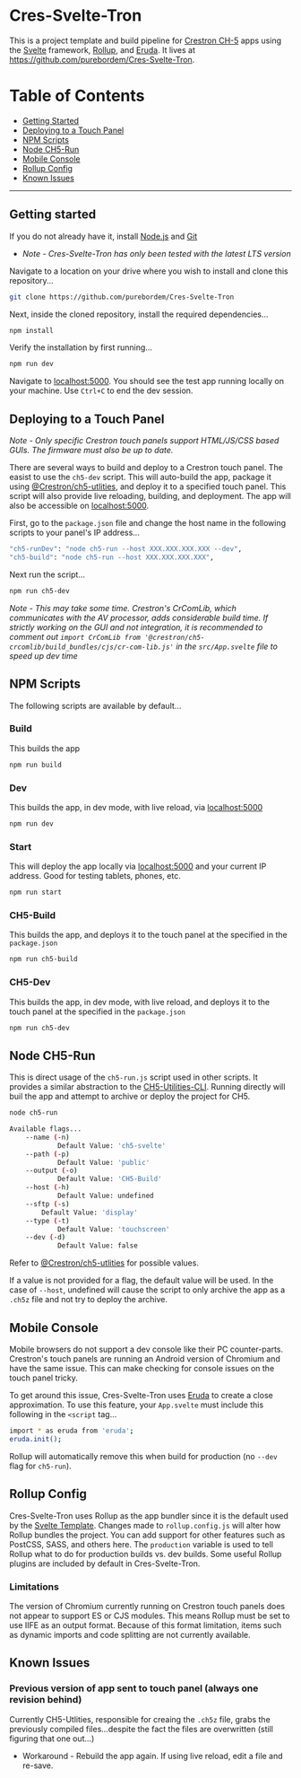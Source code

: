 # Cres-Svelte-Tron

This is a project template and build pipeline for [Crestron CH-5](https://sdkcon78221.crestron.com/sdk/Crestron_HTML5UI/Content/Topics/Home.htm) apps using the [Svelte](https://svelte.dev) framework, [Rollup](https://rollupjs.org/guide/en/), and [Eruda](https://github.com/liriliri/eruda). It lives at https://github.com/purebordem/Cres-Svelte-Tron.

# Table of Contents
* [Getting Started](#getting-started)
* [Deploying to a Touch Panel](#deploying-to-a-touch-panel)
* [NPM Scripts](#npm-scripts)
* [Node CH5-Run](#node-ch5-run)
* [Mobile Console](#mobile-console)
* [Rollup Config](#rollup-config)
* [Known Issues](#known-issues)
---

## Getting started

If you do not already have it, install [Node.js](https://nodejs.org) and [Git](https://git-scm.com/)

* *Note - Cres-Svelte-Tron has only been tested with the latest LTS version*

Navigate to a location on your drive where you wish to install and clone this repository...
```bash
git clone https://github.com/purebordem/Cres-Svelte-Tron
```

Next, inside the cloned repository, install the required dependencies...
```bash
npm install
```

Verify the installation by first running...
```bash
npm run dev
```

Navigate to [localhost:5000](http://localhost:5000). You should see the test app running locally on your machine. Use `Ctrl+C` to end the dev session.


## Deploying to a Touch Panel
*Note - Only specific Crestron touch panels support HTML/JS/CSS based GUIs. The firmware must also be up to date.*

There are several ways to build and deploy to a Crestron touch panel. The easist to use the `ch5-dev` script. This will auto-build the app, package it using [@Crestron/ch5-utlities](https://www.npmjs.com/package/@crestron/ch5-utilities), and deploy it to a specified touch panel. This script will also provide live reloading, building, and deployment. The app will also be accessible on [localhost:5000](http://localhost:5000).

First, go to the `package.json` file and change the host name in the following scripts to your panel's IP address...

```bash
"ch5-runDev": "node ch5-run --host XXX.XXX.XXX.XXX --dev",
"ch5-build": "node ch5-run --host XXX.XXX.XXX.XXX",
```

Next run the script...
```bash
npm run ch5-dev
```

*Note - This may take some time. Crestron's CrComLib, which communicates with the AV processor, adds considerable build time. If strictly working on the GUI and not integration, it is recommended to comment out `import CrComLib from '@crestron/ch5-crcomlib/build_bundles/cjs/cr-com-lib.js'` in the `src/App.svelte` file to speed up dev time*

## NPM Scripts
The following scripts are available by default...

### Build
This builds the app
```bash
npm run build
```

### Dev
This builds the app, in dev mode, with live reload, via [localhost:5000](http://localhost:5000)
```bash
npm run dev
```

### Start
This will deploy the app locally via [localhost:5000](http://localhost:5000) and your current IP address. Good for testing tablets, phones, etc.
```bash
npm run start
```

### CH5-Build
This builds the app, and deploys it to the touch panel at the specified in the `package.json`
```bash
npm run ch5-build
```

### CH5-Dev
This builds the app, in dev mode, with live reload, and deploys it to the touch panel at the specified in the `package.json`
```bash
npm run ch5-dev
```

## Node CH5-Run
This is direct usage of the `ch5-run.js` script used in other scripts. It provides a similar abstraction to the [CH5-Utilities-CLI](https://www.npmjs.com/package/@crestron/ch5-utilities-cli). Running directly will buil the app and attempt to archive or deploy the project for CH5.
```bash
node ch5-run
```

```bash
Available flags...
	--name (-n)
    		Default Value: 'ch5-svelte'
	--path (-p)
    		Default Value: 'public'
	--output (-o)
    		Default Value: 'CH5-Build'
  	--host (-h)
    		Default Value: undefined
	--sftp (-s)
   		Default Value: 'display'
	--type (-t)
    		Default Value: 'touchscreen'
	--dev (-d)
    		Default Value: false
```

Refer to [@Crestron/ch5-utlities](https://www.npmjs.com/package/@crestron/ch5-utilities) for possible values.

If a value is not provided for a flag, the default value will be used. In the case of `--host`, undefined will cause the script to only archive the app as a `.ch5z` file and not try to deploy the archive.

## Mobile Console
Mobile browsers do not support a dev console like their PC counter-parts. Crestron's touch panels are running an Android version of Chromium and have the same issue. This can make checking for console issues on the touch panel tricky.

To get around this issue, Cres-Svelte-Tron uses [Eruda](https://github.com/liriliri/eruda) to create a close approximation. To use this feature, your `App.svelte` must include this following in the `<script` tag...
```bash
import * as eruda from 'eruda';
eruda.init();
```
Rollup will automatically remove this when build for production (no `--dev` flag for `ch5-run`).

## Rollup Config
Cres-Svelte-Tron uses Rollup as the app bundler since it is the default used by the [Svelte Template](https://github.com/sveltejs/template). Changes made to `rollup.config.js` will alter how Rollup bundles the project. You can add support for other features such as PostCSS, SASS, and others here. The `production` variable is used to tell Rollup what to do for production builds vs. dev builds. Some useful Rollup plugins are included by default in Cres-Svelte-Tron.

### Limitations
The version of Chromium currently running on Crestron touch panels does not appear to support ES or CJS modules. This means Rollup must be set to use IIFE as an output format. Because of this format limitation, items such as dynamic imports and code splitting are not currently available.

## Known Issues
### Previous version of app sent to touch panel (always one revision behind)
Currently CH5-Utlities, responsible for creaing the `.ch5z` file, grabs the previously compiled files...despite the fact the files are overwritten (still figuring that one out...)
* Workaround - Rebuild the app again. If using live reload, edit a file and re-save.
